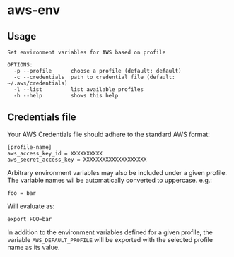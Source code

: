 # aws-env

## Usage

    Set environment variables for AWS based on profile

    OPTIONS:
      -p --profile      choose a profile (default: default)
      -c --credentials  path to credential file (default: ~/.aws/credentials)
      -l --list         list available profiles
      -h --help         shows this help

## Credentials file

Your AWS Credentials file should adhere to the standard AWS format:

    [profile-name]
    aws_access_key_id = XXXXXXXXXX
    aws_secret_access_key = XXXXXXXXXXXXXXXXXXXX

Arbitrary environment variables may also be included under a given profile. 
The variable names wil be automatically converted to uppercase. e.g.:

    foo = bar

Will evaluate as:

    export FOO=bar

In addition to the environment variables defined for a given profile, the variable
`AWS_DEFAULT_PROFILE` will be exported with the selected profile name as its value.
